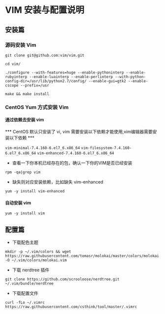 # VIM 安装与配置说明

## 安装篇
### 源码安装 Vim

```shell
git clone git@github.com:vim/vim.git
```

```shell
cd vim/
```

```shell
./configure --with-features=huge --enable-pythoninterp --enable-rubyinterp --enable-luainterp --enable-perlinterp --with-python-config-dir=/usr/lib/python2.7/config/ --enable-gui=gtk2 --enable-cscope --prefix=/usr
```

```shell
make && make install
```

###  CentOS Yum 方式安装 Vim
#### 通过依赖去安装 vim
*** CentOS 默认只安装了 vi, vim 需要安装以下依赖才能使用,vim编辑器需要安装以下依赖 ***

``vim-minimal-7.4.160-6.el7_6.x86_64``
``vim-filesystem-7.4.160-6.el7_6.x86_64``
``vim-enhanced-7.4.160-6.el7_6.x86_64``

- 查看一下你本机已经存在的包，确认一下你的VIM是否已经安装
```shell
rpm -qa|grep vim
```

- 缺失则对应安装依赖，比如缺失 vim-enhanced
```shell
yum -y install vim-enhanced
```

#### 自动安装 vim
```shell
yum -y install vim
```

## 配置篇

- 下载配色主题
```shell
mkdir -p ~/.vim/colors && wget https://raw.githubusercontent.com/tomasr/molokai/master/colors/molokai.vim -O ~/.vim/colors/molokai.vim
```

- 下载 nerdtree 插件
```shell
git clone https://github.com/scrooloose/nerdtree.git ~/.vim/bundle/nerdtree
```

- 下载配置文件
```shell
curl -fLo ~/.vimrc https://raw.githubusercontent.com/csthink/tool/master/.vimrc
```